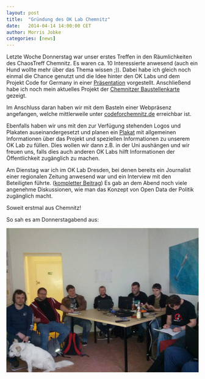 ```yaml
---
layout: post
title:  "Gründung des OK Lab Chemnitz"
date:   2014-04-14 14:00:00 CET
author:	Morris Jobke
categories: [news]
---
```


Letzte Woche Donnerstag war unser erstes Treffen in den Räumlichkeiten des ChaosTreff Chemnitz. Es waren ca. 10 Interessierte anwesend (auch ein Hund wollte mehr über das Thema wissen ;)). Dabei habe ich gleich noch einmal die Chance genutzt und die Idee hinter den OK Labs und dem Projekt Code for Germany in einer [Präsentation][] vorgestellt. Anschließend habe ich noch mein aktuelles Projekt der [Chemnitzer Baustellenkarte][] gezeigt.

Im Anschluss daran haben wir mit dem Basteln einer Webpräsenz angefangen, welche mittlerweile unter [codeforchemnitz.de][] erreichbar ist.

Ebenfalls haben wir uns mit den zur Verfügung stehenden Logos und Plakaten auseinandergesetzt und planen ein [Plakat][] mit allgemeinen Informationen über das Projekt und speziellen Informationen zu unserem OK Lab zu füllen. Dies wollen wir dann z.B. in der Uni aushängen und wir freuen uns, falls dies auch anderen OK Labs hilft Informationen der Öffentlichkeit zugänglich zu machen.

Am Dienstag war ich im OK Lab Dresden, bei denen bereits ein Journalist einer regionalen Zeitung anwesend war und ein Interview mit den Beteiligten führte. ([kompletter Beitrag][])  Es gab an dem Abend noch viele angenehme Diskussionen, wie man das Konzept von Open Data der Politik zugänglich macht.

Soweit erstmal aus Chemnitz!

So sah es am Donnerstagabend aus:

![Während der Vorstellung von Code for Germany][Bild]

[Präsentation]: http://morrisjobke.de/stuff/ok-lab-chemnitz/
[Chemnitzer Baustellenkarte]: http://morrisjobke.de/stuff/baustellen-chemnitz/
[codeforchemnitz.de]: http://codeforchemnitz.de/
[Plakat]: https://github.com/CodeforChemnitz/oeffentlichkeitsarbeit
[kompletter Beitrag]: http://computer-oiger.de/2014/04/11/dresdner-hacker-wollen-aemterdaten-befreien/28142
[Bild]: /images/news/2014-04-14-First-meetup.jpg
